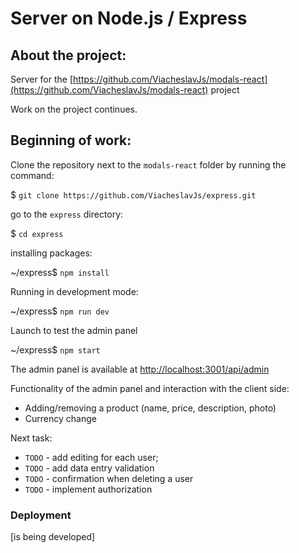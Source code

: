 # Server on Node.js / Express

## About the project:

Server for the [https://github.com/ViacheslavJs/modals-react](https://github.com/ViacheslavJs/modals-react) project

Work on the project continues.

## Beginning of work: 

Clone the repository next to the `modals-react` folder by running the command:
 
  $ `git clone https://github.com/ViacheslavJs/express.git`

go to the `express` directory:

  $ `cd express`

installing packages:
 
  ~/express$ `npm install`

Running in development mode:

  ~/express$ `npm run dev`

Launch to test the admin panel

 ~/express$ `npm start`
 
The admin panel is available at [http://localhost:3001/api/admin](http://localhost:3001/api/admin)

Functionality of the admin panel and interaction with the client side:
 - Adding/removing a product (name, price, description, photo)
 - Currency change

Next task:
 - `TODO` - add editing for each user;
 - `TODO` - add data entry validation
 - `TODO` - confirmation when deleting a user
 - `TODO` - implement authorization
 
### Deployment
 [is being developed]
<!--
To deploy this application on **GitHub Pages**, follow the instructions at the link:

This section has moved here: [https://facebook.github.io/create-react-app/docs/deployment](https://facebook.github.io/create-react-app/docs/deployment)
 
Please note that this project already has the `gh-pages` package installed and the commands required 
for deployment are already in the `package.json` file. 
Remember to change the URL in the `package.json` file to match your GitHub Pages page:

 *package.json*:
 
 `"homepage": "https://yourwebsite.github.io/store-client/"`
-->
 
 
 
